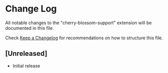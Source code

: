 # Change Log

All notable changes to the "cherry-blossom-support" extension will be documented in this file.

Check [Keep a Changelog](http://keepachangelog.com/) for recommendations on how to structure this file.

## [Unreleased]

- Initial release